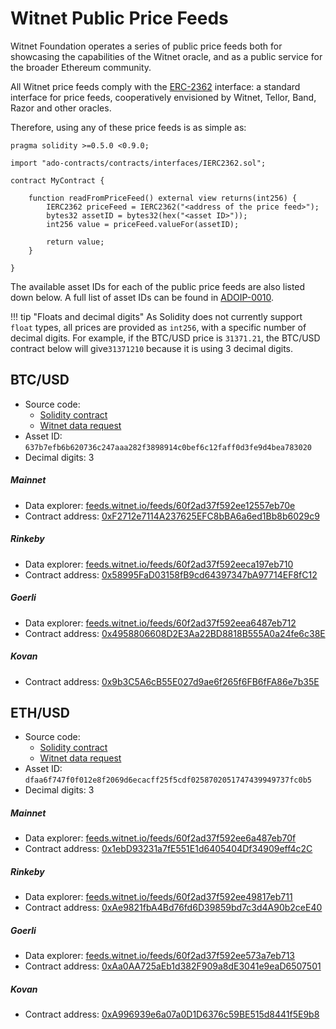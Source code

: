 # Witnet Public Price Feeds

Witnet Foundation operates a series of public price feeds both for showcasing the capabilities of the Witnet oracle,
and as a public service for the broader Ethereum community.

All Witnet price feeds comply with the [ERC-2362] interface: a standard interface for price feeds, cooperatively
envisioned by Witnet, Tellor, Band, Razor and other oracles.

Therefore, using any of these price feeds is as simple as:

```solidity
pragma solidity >=0.5.0 <0.9.0;

import "ado-contracts/contracts/interfaces/IERC2362.sol";

contract MyContract {

	function readFromPriceFeed() external view returns(int256) {
	    IERC2362 priceFeed = IERC2362("<address of the price feed>");
        bytes32 assetID = bytes32(hex("<asset ID>"));
        int256 value = priceFeed.valueFor(assetID);

        return value;
    }

}
``` 

The available asset IDs for each of the public price feeds are also listed down below. A full list of asset IDs can
be found in [ADOIP-0010].

!!! tip "Floats and decimal digits"
    As Solidity does not currently support `float` types, all prices are provided as `int256`, with a specific number
    of decimal digits. For example, if the BTC/USD price is `31371.21`, the BTC/USD contract below will give`31371210`
    because it is using 3 decimal digits.

## BTC/USD

* Source code:
    * [Solidity contract](https://github.com/witnet/witnet-price-feed-examples/blob/master/contracts/BtcUsdPriceFeed.sol)
    * [Witnet data request](https://github.com/witnet/witnet-price-feed-examples/blob/master/requests/BitcoinPrice.js)
* Asset ID: `637b7efb6b620736c247aaa282f3898914c0bef6c12faff0d3fe9d4bea783020`
* Decimal digits: 3

##### Mainnet
* Data explorer: [feeds.witnet.io/feeds/60f2ad37f592ee12557eb70e](https://feeds.witnet.io/feeds/60f2ad37f592ee12557eb70e)
* Contract address: [0xF2712e7114A237625EFC8bBA6a6ed1Bb8b6029c9](https://etherscan.io/address/0xF2712e7114A237625EFC8bBA6a6ed1Bb8b6029c9)

##### Rinkeby
* Data explorer: [feeds.witnet.io/feeds/60f2ad37f592eeca197eb710](https://feeds.witnet.io/feeds/60f2ad37f592eeca197eb710)
* Contract address: [0x58995FaD03158fB9cd64397347bA97714EF8fC12](https://rinkeby.etherscan.io/address/0x58995FaD03158fB9cd64397347bA97714EF8fC12)

##### Goerli
* Data explorer: [feeds.witnet.io/feeds/60f2ad37f592eea6487eb712](https://feeds.witnet.io/feeds/60f2ad37f592eea6487eb712)
* Contract address: [0x4958806608D2E3Aa22BD8818B555A0a24fe6c38E](https://goerli.etherscan.io/address/0x4958806608D2E3Aa22BD8818B555A0a24fe6c38E)

##### Kovan
* Contract address: [0x9b3C5A6cB55E027d9ae6f265f6FB6fFA86e7b35E](https://kovan.etherscan.io/address/0x9b3C5A6cB55E027d9ae6f265f6FB6fFA86e7b35E)


## ETH/USD

* Source code:
    * [Solidity contract](https://github.com/witnet/witnet-price-feed-examples/blob/master/contracts/EthUsdPriceFeed.sol)
    * [Witnet data request](https://github.com/witnet/witnet-price-feed-examples/blob/master/requests/EthPrice.js)
* Asset ID: `dfaa6f747f0f012e8f2069d6ecacff25f5cdf0258702051747439949737fc0b5`
* Decimal digits: 3

##### Mainnet
* Data explorer: [feeds.witnet.io/feeds/60f2ad37f592ee6a487eb70f](https://feeds.witnet.io/feeds/60f2ad37f592ee6a487eb70f)
* Contract address: [0x1ebD93231a7fE551E1d6405404Df34909eff4c2C](https://etherscan.io/address/0x1ebD93231a7fE551E1d6405404Df34909eff4c2C)

##### Rinkeby
* Data explorer: [feeds.witnet.io/feeds/60f2ad37f592ee49817eb711](https://feeds.witnet.io/feeds/60f2ad37f592ee49817eb711)
* Contract address: [0xAe9821fbA4Bd76fd6D39859bd7c3d4A90b2ceE40](https://rinkeby.etherscan.io/address/0xAe9821fbA4Bd76fd6D39859bd7c3d4A90b2ceE40)

##### Goerli
* Data explorer: [feeds.witnet.io/feeds/60f2ad37f592ee573a7eb713](https://feeds.witnet.io/feeds/60f2ad37f592ee573a7eb713)
* Contract address: [0xAa0AA725aEb1d382F909a8dE3041e9eaD6507501](https://goerli.etherscan.io/address/0xAa0AA725aEb1d382F909a8dE3041e9eaD6507501)

##### Kovan
* Contract address: [0xA996939e6a07a0D1D6376c59BE515d8441f5E9b8](https://kovan.etherscan.io/address/0xA996939e6a07a0D1D6376c59BE515d8441f5E9b8)


[ERC-2362]: https://github.com/adoracles/ado-contracts/blob/master/contracts/interfaces/IERC2362.sol
[ADOIP-0010]: https://github.com/adoracles/ADOIPs/blob/main/adoip-0010.md#registered-ids